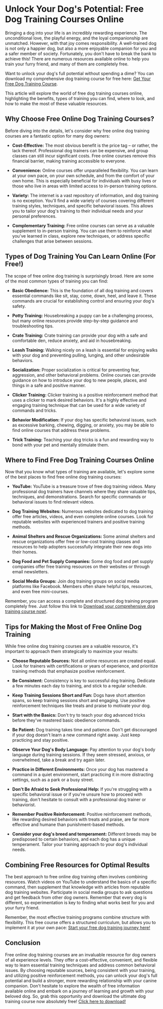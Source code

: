 # Unlock Your Dog's Potential: Free Dog Training Courses Online

Bringing a dog into your life is an incredibly rewarding experience. The unconditional love, the playful energy, and the loyal companionship are unmatched. However, with that joy comes responsibility. A well-trained dog is not only a happier dog, but also a more enjoyable companion for you and a safer member of society. Fortunately, you don't have to break the bank to achieve this! There are numerous resources available online to help you train your furry friend, and many of them are completely free.

Want to unlock your dog's full potential without spending a dime? You can download my comprehensive dog training course for free here: [Get Your Free Dog Training Course](https://udemywork.com/free-dog-training-courses-online).

This article will explore the world of free dog training courses online, highlighting the benefits, types of training you can find, where to look, and how to make the most of these valuable resources.

## Why Choose Free Online Dog Training Courses?

Before diving into the details, let's consider why free online dog training courses are a fantastic option for many dog owners:

*   **Cost-Effective:** The most obvious benefit is the price tag – or rather, the lack thereof. Professional dog trainers can be expensive, and group classes can still incur significant costs. Free online courses remove this financial barrier, making training accessible to everyone.

*   **Convenience:** Online courses offer unparalleled flexibility. You can learn at your own pace, on your own schedule, and from the comfort of your own home. This is especially beneficial for individuals with busy lives or those who live in areas with limited access to in-person training options.

*   **Variety:** The internet is a vast repository of information, and dog training is no exception. You'll find a wide variety of courses covering different training styles, techniques, and specific behavioral issues. This allows you to tailor your dog's training to their individual needs and your personal preferences.

*   **Complementary Training:** Free online courses can serve as a valuable supplement to in-person training. You can use them to reinforce what you've learned in class, explore new techniques, or address specific challenges that arise between sessions.

## Types of Dog Training You Can Learn Online (For Free!)

The scope of free online dog training is surprisingly broad. Here are some of the most common types of training you can find:

*   **Basic Obedience:** This is the foundation of all dog training and covers essential commands like sit, stay, come, down, heel, and leave it. These commands are crucial for establishing control and ensuring your dog's safety.

*   **Potty Training:** Housebreaking a puppy can be a challenging process, but many online resources provide step-by-step guidance and troubleshooting tips.

*   **Crate Training:** Crate training can provide your dog with a safe and comfortable den, reduce anxiety, and aid in housebreaking.

*   **Leash Training:** Walking nicely on a leash is essential for enjoying walks with your dog and preventing pulling, lunging, and other undesirable behaviors.

*   **Socialization:** Proper socialization is critical for preventing fear, aggression, and other behavioral problems. Online courses can provide guidance on how to introduce your dog to new people, places, and things in a safe and positive manner.

*   **Clicker Training:** Clicker training is a positive reinforcement method that uses a clicker to mark desired behaviors. It's a highly effective and engaging training technique that can be used for a wide variety of commands and tricks.

*   **Behavior Modification:** If your dog has specific behavioral issues, such as excessive barking, chewing, digging, or anxiety, you may be able to find online courses that address these problems.

*   **Trick Training:** Teaching your dog tricks is a fun and rewarding way to bond with your pet and mentally stimulate them.

## Where to Find Free Dog Training Courses Online

Now that you know what types of training are available, let's explore some of the best places to find free online dog training courses:

*   **YouTube:** YouTube is a treasure trove of free dog training videos. Many professional dog trainers have channels where they share valuable tips, techniques, and demonstrations. Search for specific commands or behavioral issues to find relevant videos.

*   **Dog Training Websites:** Numerous websites dedicated to dog training offer free articles, videos, and even complete online courses. Look for reputable websites with experienced trainers and positive training methods.

*   **Animal Shelters and Rescue Organizations:** Some animal shelters and rescue organizations offer free or low-cost training classes and resources to help adopters successfully integrate their new dogs into their homes.

*   **Dog Food and Pet Supply Companies:** Some dog food and pet supply companies offer free training resources on their websites or through email newsletters.

*   **Social Media Groups:** Join dog training groups on social media platforms like Facebook. Members often share helpful tips, resources, and even free mini-courses.

Remember, you can access a complete and structured dog training program completely free. Just follow this link to [Download your comprehensive dog training course now!](https://udemywork.com/free-dog-training-courses-online).

## Tips for Making the Most of Free Online Dog Training

While free online dog training courses are a valuable resource, it's important to approach them strategically to maximize your results:

*   **Choose Reputable Sources:** Not all online resources are created equal. Look for trainers with certifications or years of experience, and prioritize training methods that emphasize positive reinforcement.

*   **Be Consistent:** Consistency is key to successful dog training. Dedicate a few minutes each day to training, and stick to a regular schedule.

*   **Keep Training Sessions Short and Fun:** Dogs have short attention spans, so keep training sessions short and engaging. Use positive reinforcement techniques like treats and praise to motivate your dog.

*   **Start with the Basics:** Don't try to teach your dog advanced tricks before they've mastered basic obedience commands.

*   **Be Patient:** Dog training takes time and patience. Don't get discouraged if your dog doesn't learn a new command right away. Just keep practicing and stay positive.

*   **Observe Your Dog's Body Language:** Pay attention to your dog's body language during training sessions. If they seem stressed, anxious, or overwhelmed, take a break and try again later.

*   **Practice in Different Environments:** Once your dog has mastered a command in a quiet environment, start practicing it in more distracting settings, such as a park or a busy street.

*   **Don't Be Afraid to Seek Professional Help:** If you're struggling with a specific behavioral issue or if you're unsure how to proceed with training, don't hesitate to consult with a professional dog trainer or behaviorist.

*   **Remember Positive Reinforcement:** Positive reinforcement methods, like rewarding desired behaviors with treats and praise, are far more effective and humane than punishment-based methods.

*   **Consider your dog's breed and temperament:** Different breeds may be predisposed to certain behaviors, and each dog has a unique temperament. Tailor your training approach to your dog's individual needs.

## Combining Free Resources for Optimal Results

The best approach to free online dog training often involves combining resources. Watch videos on YouTube to understand the basics of a specific command, then supplement that knowledge with articles from reputable dog training websites. Participate in social media groups to ask questions and get feedback from other dog owners. Remember that every dog is different, so experimentation is key to finding what works best for you and your furry friend.

Remember, the most effective training programs combine structure with flexibility. This free course offers a structured curriculum, but allows you to implement it at your own pace: [Start your free dog training journey here!](https://udemywork.com/free-dog-training-courses-online)

## Conclusion

Free online dog training courses are an invaluable resource for dog owners of all experience levels. They offer a cost-effective, convenient, and flexible way to learn essential training techniques and address common behavioral issues. By choosing reputable sources, being consistent with your training, and utilizing positive reinforcement methods, you can unlock your dog's full potential and build a stronger, more rewarding relationship with your canine companion. Don't hesitate to explore the wealth of free information available online and embark on a journey of learning and growth with your beloved dog. So, grab this opportunity and download the ultimate dog training course now absolutely free! [Click here to download!](https://udemywork.com/free-dog-training-courses-online)
